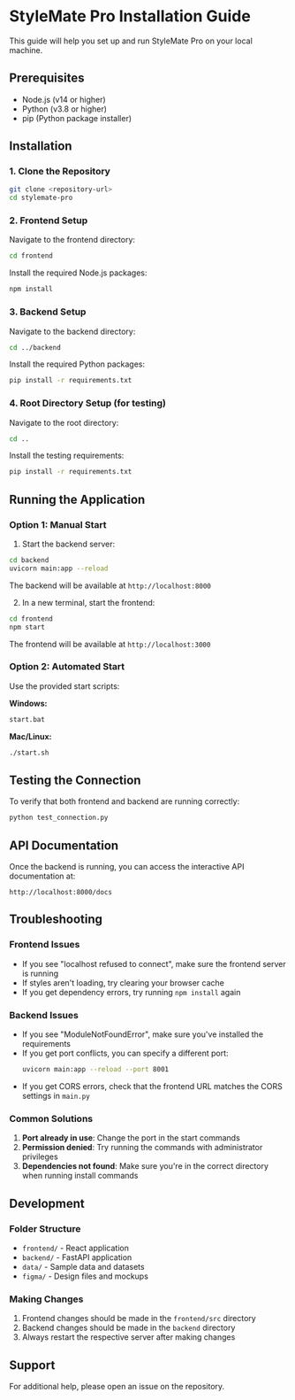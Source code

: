# StyleMate Pro Installation Guide

This guide will help you set up and run StyleMate Pro on your local machine.

## Prerequisites

- Node.js (v14 or higher)
- Python (v3.8 or higher)
- pip (Python package installer)

## Installation

### 1. Clone the Repository

```bash
git clone <repository-url>
cd stylemate-pro
```

### 2. Frontend Setup

Navigate to the frontend directory:

```bash
cd frontend
```

Install the required Node.js packages:

```bash
npm install
```

### 3. Backend Setup

Navigate to the backend directory:

```bash
cd ../backend
```

Install the required Python packages:

```bash
pip install -r requirements.txt
```

### 4. Root Directory Setup (for testing)

Navigate to the root directory:

```bash
cd ..
```

Install the testing requirements:

```bash
pip install -r requirements.txt
```

## Running the Application

### Option 1: Manual Start

1. Start the backend server:

```bash
cd backend
uvicorn main:app --reload
```

The backend will be available at `http://localhost:8000`

2. In a new terminal, start the frontend:

```bash
cd frontend
npm start
```

The frontend will be available at `http://localhost:3000`

### Option 2: Automated Start

Use the provided start scripts:

**Windows:**
```bash
start.bat
```

**Mac/Linux:**
```bash
./start.sh
```

## Testing the Connection

To verify that both frontend and backend are running correctly:

```bash
python test_connection.py
```

## API Documentation

Once the backend is running, you can access the interactive API documentation at:
```
http://localhost:8000/docs
```

## Troubleshooting

### Frontend Issues

- If you see "localhost refused to connect", make sure the frontend server is running
- If styles aren't loading, try clearing your browser cache
- If you get dependency errors, try running `npm install` again

### Backend Issues

- If you see "ModuleNotFoundError", make sure you've installed the requirements
- If you get port conflicts, you can specify a different port:
  ```bash
  uvicorn main:app --reload --port 8001
  ```
- If you get CORS errors, check that the frontend URL matches the CORS settings in `main.py`

### Common Solutions

1. **Port already in use**: Change the port in the start commands
2. **Permission denied**: Try running the commands with administrator privileges
3. **Dependencies not found**: Make sure you're in the correct directory when running install commands

## Development

### Folder Structure

- `frontend/` - React application
- `backend/` - FastAPI application
- `data/` - Sample data and datasets
- `figma/` - Design files and mockups

### Making Changes

1. Frontend changes should be made in the `frontend/src` directory
2. Backend changes should be made in the `backend` directory
3. Always restart the respective server after making changes

## Support

For additional help, please open an issue on the repository.